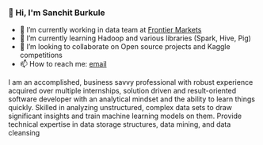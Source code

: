 ### 👋 Hi, I'm Sanchit Burkule
- 🔭 I’m currently working in data team at [Frontier Markets](https://frontiermkts.com/)
- 🌱 I’m currently learning Hadoop and various libraries (Spark, Hive, Pig)
- 👯 I’m looking to collaborate on Open source projects and Kaggle competitions
- 📫 How to reach me: [email](mailto:sanchitburkule@gmail.com)

I am an accomplished, business savvy professional with robust experience acquired over multiple internships, solution driven and result-oriented software developer with an analytical mindset and the ability to learn things quickly. Skilled in analyzing unstructured, complex data sets to draw significant insights and train machine learning models on them. Provide technical expertise in data storage structures, data mining, and data cleansing

